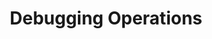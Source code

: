 ---
# metadata # 
title:  Debugging Operations
description: Learn how to troubleshoot pipelines using PachCTL to explore logged user events.
date: 
# taxonomy #
tags: 
series:
seriesPart:
weight: 
---